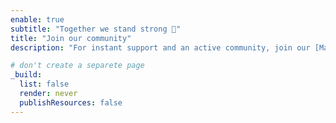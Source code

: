 ```yaml
---
enable: true
subtitle: "Together we stand strong 📣"
title: "Join our community"
description: "For instant support and an active community, join our [Matrix room](/our-communities/matrix/)"

# don't create a separete page
_build:
  list: false
  render: never
  publishResources: false
---
```

